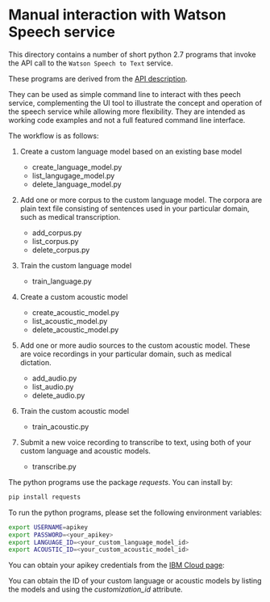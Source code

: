 # Manual interaction with Watson Speech service

This directory contains a number of short python 2.7 programs that invoke the API call to the `Watson Speech to Text` service.

These programs are derived from the [API description](https://cloud.ibm.com/apidocs/speech-to-text#introduction).

They can be used as simple command line to interact with thes peech service, complementing the UI tool to illustrate the concept and operation of the speech service while allowing more flexibility. They are intended as working code examples and not a full featured command line interface.

The workflow is as follows:

1. Create a custom language model based on an existing base model
   - create_language_model.py
   - list_langugage_model.py
   - delete_language_model.py

2. Add one or more corpus to the custom language model.  The corpora are plain text file consisting of sentences used in your particular domain, such as medical transcription.
   - add_corpus.py
   - list_corpus.py
   - delete_corpus.py

3. Train the custom language model
   - train_language.py

4. Create a custom acoustic model
   - create_acoustic_model.py
   - list_acoustic_model.py
   - delete_acoustic_model.py

5. Add one or more audio sources to the custom acoustic model.  These are voice recordings in your particular domain, such as medical dictation.
   - add_audio.py
   - list_audio.py
   - delete_audio.py

6. Train the custom acoustic model
   - train_acoustic.py

7. Submit a new voice recording to transcribe to text, using both of your custom language and acoustic models.
   - transcribe.py

The python programs use the package *requests*.  You can install by:

```bash
pip install requests
```

To run the python programs, please set the following environment variables:

```bash
export USERNAME=apikey
export PASSWORD=<your_apikey>
export LANGUAGE_ID=<your_custom_language_model_id>
export ACOUSTIC_ID=<your_custom_acoustic_model_id>
```

You can obtain your apikey credentials from the [IBM Cloud page](https://console.bluemix.net/docs/services/watson/getting-started-credentials.html):

You can obtain the ID of your custom language or acoustic models by listing the models and using the *customization_id* attribute.
